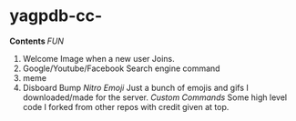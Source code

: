 # yagpdb-cc-
<b/>Contents </b>
<i/>FUN</i>
1) Welcome Image when a new user Joins. 
2) Google/Youtube/Facebook Search engine command
3) meme
4) Disboard Bump
<i/>Nitro Emoji</i>
Just a bunch of emojis and gifs I downloaded/made for the server.
<i/>Custom Commands</i> 
Some high level code I forked from other repos with credit given at top. 





